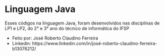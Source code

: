 # Linguagem Java

<p>Esses códigos na linguagem Java, foram desenvolvidos nas disciplinas de LP1 e LP2, do 2° e 3° ano do técnico de informática do IFSP</p>

<ul>
     <li>Feito por: José Roberto Claudino Ferreira</li>
     <li>Linkedin: https://www.linkedin.com/in/josé-roberto-claudino-ferreira-b13076212/</li>
</ul>
